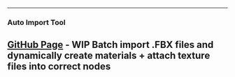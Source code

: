  ---
 ### Auto Import Tool

[GitHub Page](https://github.com/BlakeXYZ/Blender-Tools/tree/main/_auto_import_tool) - WIP Batch import .FBX files and dynamically create materials + attach texture files into correct nodes
---
